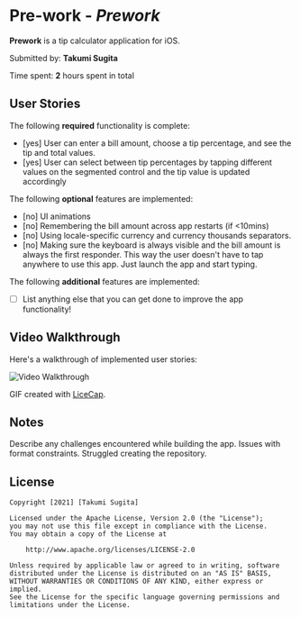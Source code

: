 # Pre-work - *Prework*

**Prework** is a tip calculator application for iOS.

Submitted by: **Takumi Sugita**

Time spent: **2** hours spent in total

## User Stories

The following **required** functionality is complete:

* [yes] User can enter a bill amount, choose a tip percentage, and see the tip and total values.
* [yes] User can select between tip percentages by tapping different values on the segmented control and the tip value is updated accordingly

The following **optional** features are implemented:

* [no] UI animations
* [no] Remembering the bill amount across app restarts (if <10mins)
* [no] Using locale-specific currency and currency thousands separators.
* [no] Making sure the keyboard is always visible and the bill amount is always the first responder. This way the user doesn't have to tap anywhere to use this app. Just launch the app and start typing.

The following **additional** features are implemented:

- [ ] List anything else that you can get done to improve the app functionality!

## Video Walkthrough

Here's a walkthrough of implemented user stories:

<img src='http://i.imgur.com/link/to/your/gif/file.gif' title='Video Walkthrough' width='' alt='Video Walkthrough' />

GIF created with [LiceCap](http://www.cockos.com/licecap/).

## Notes

Describe any challenges encountered while building the app.
Issues with format constraints. 
Struggled creating the repository. 

## License

    Copyright [2021] [Takumi Sugita]

    Licensed under the Apache License, Version 2.0 (the "License");
    you may not use this file except in compliance with the License.
    You may obtain a copy of the License at

        http://www.apache.org/licenses/LICENSE-2.0

    Unless required by applicable law or agreed to in writing, software
    distributed under the License is distributed on an "AS IS" BASIS,
    WITHOUT WARRANTIES OR CONDITIONS OF ANY KIND, either express or implied.
    See the License for the specific language governing permissions and
    limitations under the License.
